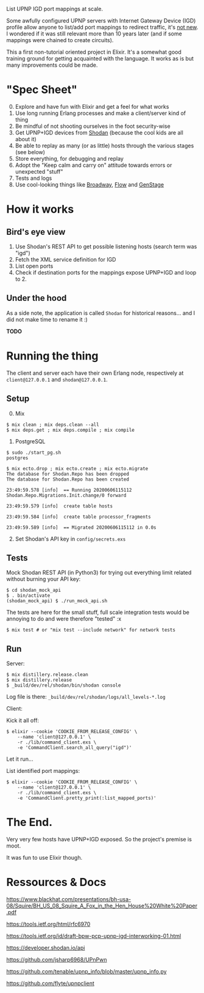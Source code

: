 List UPNP IGD port mappings at scale.

Some awfully configured UPNP servers with Internet Gateway Device (IGD) profile
allow anyone to list/add port mappings to redirect traffic, it's [not new](https://www.blackhat.com/presentations/bh-usa-08/Squire/BH_US_08_Squire_A_Fox_in_the_Hen_House%20White%20Paper.pdf).
I wondered if it was still relevant more than 10 years later (and if some
mappings were chained to create circuits).

This a first non-tutorial oriented project in Elixir. It's a somewhat good
training ground for getting acquainted with the language. It works as is but
many improvements could be made.

# "Spec Sheet"

0. Explore and have fun with Elixir and get a feel for what works
1. Use long running Erlang processes and make a client/server kind of thing
2. Be mindful of not shooting ourselves in the foot security-wise
3. Get UPNP+IGD devices from [Shodan](shodan.io) (because the cool kids are all about it)
4. Be able to replay as many (or as little) hosts through the various stages (see below)
5. Store everything, for debugging and replay
6. Adopt the "Keep calm and carry on" attitude towards errors or unexpected "stuff"
7. Tests and logs
8. Use cool-looking things like [Broadway](https://hexdocs.pm/broadway/Broadway.html), [Flow](https://hexdocs.pm/flow/Flow.html) and [GenStage](https://hexdocs.pm/gen_stage/GenStage.html)

# How it works

## Bird's eye view

1. Use Shodan's REST API to get possible listening hosts (search term was "igd")
2. Fetch the XML service definition for IGD
3. List open ports
4. Check if destination ports for the mappings expose UPNP+IGD and loop to 2.

## Under the hood

As a side note, the application is called `Shodan` for historical reasons...
and I did not make time to rename it :)

**TODO**

# Running the thing

The client and server each have their own Erlang node, respectively at
`client@127.0.0.1` and `shodan@127.0.0.1`.

## Setup

0. Mix

```
$ mix clean ; mix deps.clean --all
$ mix deps.get ; mix deps.compile ; mix compile
```

1. PostgreSQL

```
$ sudo ./start_pg.sh
postgres

$ mix ecto.drop ; mix ecto.create ; mix ecto.migrate
The database for Shodan.Repo has been dropped
The database for Shodan.Repo has been created

23:49:59.578 [info]  == Running 20200606115112 Shodan.Repo.Migrations.Init.change/0 forward

23:49:59.579 [info]  create table hosts

23:49:59.584 [info]  create table processor_fragments

23:49:59.589 [info]  == Migrated 20200606115112 in 0.0s
```

2. Set Shodan's API key in `config/secrets.exs`

## Tests

Mock Shodan REST API (in Python3) for trying out everything limit related without burning your API key:

```
$ cd shodan_mock_api
$ . bin/activate
(shodan_mock_api) $ ./run_mock_api.sh
```

The tests are here for the small stuff, full scale integration tests would be
annoying to do and were therefore "tested" :x

```
$ mix test # or "mix test --include network" for network tests
```

## Run

Server:

```
$ mix distillery.release.clean
$ mix distillery.release
$ _build/dev/rel/shodan/bin/shodan console
```

Log file is there: `_build/dev/rel/shodan/logs/all_levels-*.log`

Client:

Kick it all off:

```
$ elixir --cookie 'COOKIE_FROM_RELEASE_CONFIG' \
	--name 'client@127.0.0.1' \
	-r ./lib/command_client.exs \
	-e 'CommandClient.search_all_query("igd")'
```

Let it run...

List identified port mappings:

```
$ elixir --cookie 'COOKIE_FROM_RELEASE_CONFIG' \
	--name 'client@127.0.0.1' \
	-r ./lib/command_client.exs \
	-e 'CommandClient.pretty_print(:list_mapped_ports)'
```

# The End.

Very very few hosts have UPNP+IGD exposed. So the project's premise is moot.

It was fun to use Elixir though.

# Ressources & Docs

https://www.blackhat.com/presentations/bh-usa-08/Squire/BH_US_08_Squire_A_Fox_in_the_Hen_House%20White%20Paper.pdf

https://tools.ietf.org/html/rfc6970

https://tools.ietf.org/id/draft-bpw-pcp-upnp-igd-interworking-01.html

https://developer.shodan.io/api

https://github.com/jsharp6968/UPnPwn

https://github.com/tenable/upnp_info/blob/master/upnp_info.py

https://github.com/flyte/upnpclient
